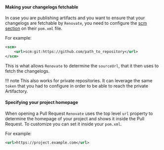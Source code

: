 #### Making your changelogs fetchable

In case you are publishing artifacts and you want to ensure that your changelogs are fetchable by `Renovate`, you need to configure the [scm section](https://maven.apache.org/scm/git.html) on their `pom.xml` file.

For example:

```xml
<scm>
    <url>scm:git:https://github.com/path_to_repository</url>
</scm>
```

This is what allows `Renovate` to determine the `sourceUrl`, that it then uses to fetch the changelogs.

<!-- prettier-ignore -->
!!! note
    This also works for private repositories.
    It can leverage the same `token` that you had to configure in order to be able to reach the private Artifactory.

#### Specifying your project homepage

When opening a Pull Request `Renovate` uses the top level `url` property to determine the homepage of your project and shows it inside the Pull Request.
To customize you can set it inside your `pom.xml`.

For example:

```xml
<url>https://project.example.com</url>
```
